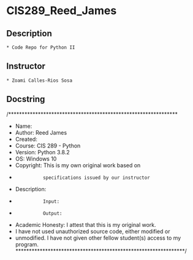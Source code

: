 # CIS289_Reed_James


## Description
    * Code Repo for Python II
## Instructor
    * Zoami Calles-Rios Sosa

## Docstring

/***************************************************************
* Name: 
* Author: Reed James
* Created: 
* Course: CIS 289 - Python
* Version: Python 3.8.2
* OS: Windows 10
* Copyright: This is my own original work based on
*               specifications issued by our instructor
* Description: 
*               Input:  
*               Output: 
* Academic Honesty: I attest that this is my original work.
* I have not used unauthorized source code, either modified or
* unmodified. I have not given other fellow student(s) access to my program.
***************************************************************/